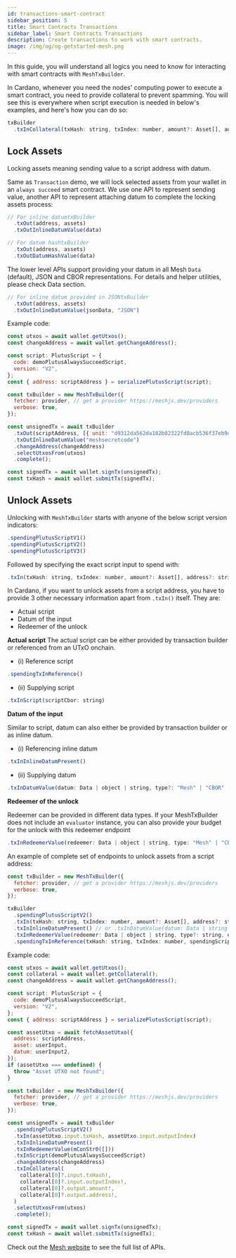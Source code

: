 ```yaml
---
id: transactions-smart-contract
sidebar_position: 5
title: Smart Contracts Transactions
sidebar_label: Smart Contracts Transactions
description: Create transactions to work with smart contracts.
image: /img/og/og-getstarted-mesh.png
---
```


In this guide, you will understand all logics you need to know for interacting with smart contracts with `MeshTxBuilder`.

In Cardano, whenever you need the nodes' computing power to execute a smart contract, you need to provide collateral to prevent spamming. You will see this is everywhere when script execution is needed in below's examples, and here's how you can do so:

```javascript
txBuilder
  .txInCollateral(txHash: string, txIndex: number, amount?: Asset[], address?: string)
```

## Lock Assets

Locking assets meaning sending value to a script address with datum.

Same as `Transaction` demo, we will lock selected assets from your wallet in an `always succeed` smart contract. We use one API to represent sending value, another API to represent attaching datum to complete the locking assets process:

```javascript
// For inline datumtxBuilder
  .txOut(address, assets)
  .txOutInlineDatumValue(data)
```

```javascript
// For datum hashtxBuilder
  .txOut(address, assets)
  .txOutDatumHashValue(data)
```

The lower level APIs support providing your datum in all Mesh `Data` (default), JSON and CBOR representations. For details and helper utilities, please check <Link href="/apis/data">Data section</Link>.

```javascript
// For inline datum provided in JSONtxBuilder
  .txOut(address, assets)
  .txOutInlineDatumValue(jsonData, "JSON")
```

Example code:
```javascript
const utxos = await wallet.getUtxos();
const changeAddress = await wallet.getChangeAddress();

const script: PlutusScript = {
  code: demoPlutusAlwaysSucceedScript,
  version: "V2",
};
const { address: scriptAddress } = serializePlutusScript(script);

const txBuilder = new MeshTxBuilder({
  fetcher: provider, // get a provider https://meshjs.dev/providers
  verbose: true,
});

const unsignedTx = await txBuilder
  .txOut(scriptAddress, [{ unit: "d9312da562da182b02322fd8acb536f37eb9d29fba7c49dc172555274d657368546f6b656e", quantity: "1" }])
  .txOutInlineDatumValue("meshsecretcode")
  .changeAddress(changeAddress)
  .selectUtxosFrom(utxos)
  .complete();

const signedTx = await wallet.signTx(unsignedTx);
const txHash = await wallet.submitTx(signedTx);
```

## Unlock Assets

Unlocking with `MeshTxBuilder` starts with anyone of the below script version indicators:

```javascript
.spendingPlutusScriptV1()
.spendingPlutusScriptV2()
.spendingPlutusScriptV3()
```

Followed by specifying the exact script input to spend with:

```javascript
.txIn(txHash: string, txIndex: number, amount?: Asset[], address?: string)
```

In Cardano, if you want to unlock assets from a script address, you have to provide 3 other necessary information apart from `.txIn()` itself. They are:

- Actual script
- Datum of the input
- Redeemer of the unlock

**Actual script**
The actual script can be either provided by transaction builder or referenced from an UTxO onchain.

- (i) Reference script
```javascript
.spendingTxInReference()
```

- (ii) Supplying script
```javascript
.txInScript(scriptCbor: string)
```

**Datum of the input**

Similar to script, datum can also either be provided by transaction builder or as inline datum.

- (i) Referencing inline datum
```javascript
.txInInlineDatumPresent()
```

- (ii) Supplying datum
```javascript
.txInDatumValue(datum: Data | object | string, type?: "Mesh" | "CBOR" | "JSON")
```

**Redeemer of the unlock**

Redeemer can be provided in different <Link href="/apis/data">data types</Link>. If your MeshTxBuilder does not include an `evaluator` instance, you can also provide your budget for the unlock with this redeemer endpoint

```javascript
.txInRedeemerValue(redeemer: Data | object | string, type: "Mesh" | "CBOR" | "JSON", exUnits?: Budget)
```

An example of complete set of endpoints to unlock assets from a script address:

```javascript
const txBuilder = new MeshTxBuilder({
  fetcher: provider, // get a provider https://meshjs.dev/providers
  verbose: true,
});

txBuilder
  .spendingPlutusScriptV2()
  .txIn(txHash: string, txIndex: number, amount?: Asset[], address?: string)
  .txInInlineDatumPresent() // or .txInDatumValue(datum: Data | string | object)
  .txInRedeemerValue(redeemer: Data | object | string, type?: string, exUnits?: Budget)
  .spendingTxInReference(txHash: string, txIndex: number, spendingScriptHash?: string) // or supplying script
```

Example code:
```javascript
const utxos = await wallet.getUtxos();
const collateral = await wallet.getCollateral();
const changeAddress = await wallet.getChangeAddress();

const script: PlutusScript = {
  code: demoPlutusAlwaysSucceedScript,
  version: "V2",
};
const { address: scriptAddress } = serializePlutusScript(script);

const assetUtxo = await fetchAssetUtxo({
  address: scriptAddress,
  asset: userInput,
  datum: userInput2,
});
if (assetUtxo === undefined) {
  throw "Asset UTXO not found";
}

const txBuilder = new MeshTxBuilder({
  fetcher: provider, // get a provider https://meshjs.dev/providers
  verbose: true,
});

const unsignedTx = await txBuilder
  .spendingPlutusScriptV2()
  .txIn(assetUtxo.input.txHash, assetUtxo.input.outputIndex)
  .txInInlineDatumPresent()
  .txInRedeemerValue(mConStr0([]))
  .txInScript(demoPlutusAlwaysSucceedScript)
  .changeAddress(changeAddress)
  .txInCollateral(
    collateral[0]?.input.txHash!,
    collateral[0]?.input.outputIndex!,
    collateral[0]?.output.amount!,
    collateral[0]?.output.address!,
  )
  .selectUtxosFrom(utxos)
  .complete();

const signedTx = await wallet.signTx(unsignedTx);
const txHash = await wallet.submitTx(signedTx);
```

Check out the [Mesh website](https://meshjs.dev/apis/txbuilder/smart-contracts) to see the full list of APIs.